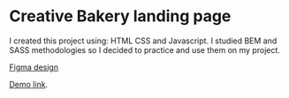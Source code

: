 # Creative Bakery landing page

I created this project using: HTML CSS and Javascript.
I studied BEM and SASS methodologies so I decided to practice and use them on my project.

[Figma design](https://www.figma.com/file/dY3izAm0Vspsmra4lQWQIP/Bakerlab-FE-students?node-id=0%3A1)

[Demo link](https://MarusaLoza.github.io/layout_creativeBakery/).
